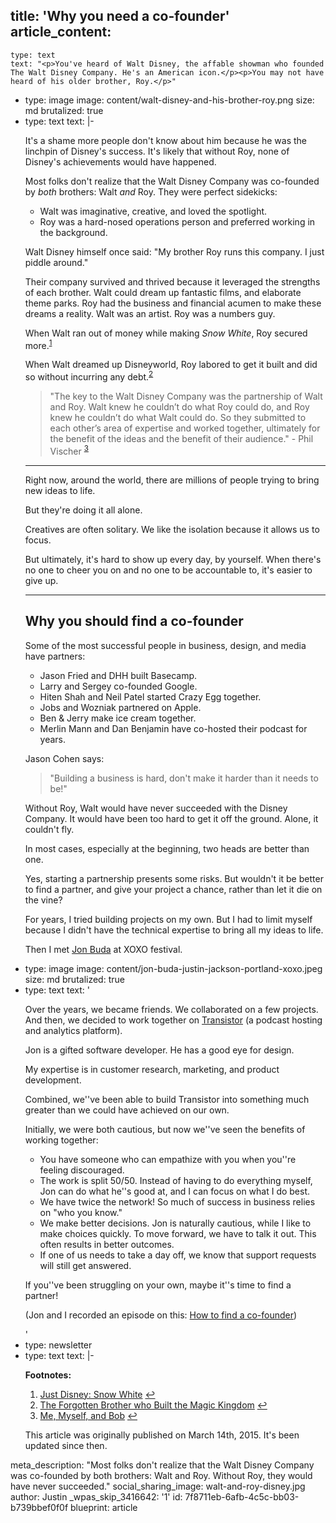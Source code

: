 title: 'Why you need a co-founder'
article_content:
  -
    type: text
    text: "<p>You've heard of Walt Disney, the affable showman who founded The Walt Disney Company. He's an American icon.</p><p>You may not have heard of his older brother, Roy.</p>"
  -
    type: image
    image: content/walt-disney-and-his-brother-roy.png
    size: md
    brutalized: true
  -
    type: text
    text: |-
      <p>It's a shame more people don't know about him because he was the linchpin of Disney's success. It's likely that without Roy, none of Disney's achievements would have happened.</p><p>Most folks don't realize that the Walt Disney Company was co-founded by <em>both</em> brothers: Walt <em>and</em> Roy. They were perfect sidekicks:</p><ul><li>Walt was imaginative, creative, and loved the spotlight.<br></li><li>Roy was a hard-nosed operations person and preferred working in the background.</li></ul><p>Walt Disney himself once said: "My brother Roy runs this company. I just piddle around."</p><p>Their company survived and thrived because it leveraged the strengths of each brother. Walt could dream up fantastic films, and elaborate theme parks. Roy had the business and financial acumen to make these dreams a reality. Walt was an artist. Roy was a numbers guy.</p><p>When Walt ran out of money while making <em>Snow White</em>, Roy secured more.<sup><a href="#fn-1147-2">1</a></sup></p><p>When Walt dreamed up Disneyworld, Roy labored to get it built and did so without incurring any debt.<sup><a href="#fn-1147-1">2</a></sup></p><blockquote><p>
        "The key to the Walt Disney Company was the partnership of Walt and Roy. Walt knew he couldn’t do what Roy could do, and Roy knew he couldn’t do what Walt could do. So they submitted to each other’s area of expertise and worked together, ultimately for the benefit of the ideas and the benefit of their audience." - Phil Vischer <sup><a href="#fn-1147-3">3</a></sup>
      </p></blockquote><hr><p>Right now, around the world, there are millions of people trying to bring new ideas to life.</p><p>But they're doing it all alone.</p><p>Creatives are often solitary. We like the isolation because it allows us to focus.</p><p>But ultimately, it's hard to show up every day, by yourself. When there's no one to cheer you on and no one to be accountable to, it's easier to give up.</p><hr><h2>Why you should find a co-founder</h2><p>Some of the most successful people in business, design, and media have partners:</p><ul><li>Jason Fried and DHH built Basecamp.<br></li><li>Larry and Sergey co-founded Google.<br></li><li>Hiten Shah and Neil Patel started Crazy Egg together.<br></li><li>Jobs and Wozniak partnered on Apple.<br></li><li>Ben &amp; Jerry make ice cream together.<br></li><li>Merlin Mann and Dan Benjamin have co-hosted their podcast for years.<br></li></ul><p>Jason Cohen says:</p><blockquote><p>"Building a business is hard, don't make it harder than it needs to be!"</p></blockquote><p>Without Roy, Walt would have never succeeded with the Disney Company. It would have been too hard to get it off the ground. Alone, it couldn't fly.</p><p>In most cases, especially at the beginning, two heads are better than one.</p><p>Yes, starting a partnership presents some risks. But wouldn't it be better to find a partner, and give your project a chance, rather than let it die on the vine?</p><p>For years, I tried building projects on my own. But I had to limit myself because I didn't have the technical expertise to bring all my ideas to life.</p><p>Then I met <a href="https://jonbuda.com/">Jon Buda</a> at XOXO festival.</p>
  -
    type: image
    image: content/jon-buda-justin-jackson-portland-xoxo.jpeg
    size: md
    brutalized: true
  -
    type: text
    text: '<p>Over the years, we became friends. We collaborated on a few projects. And then, we decided to work together on <a href="https://transistor.fm/?via=justin">Transistor</a>&nbsp;(a podcast hosting and analytics platform).</p><p>Jon is a gifted software developer. He has a good eye for design.</p><p>My expertise is in customer research,&nbsp;marketing, and product development.</p><p>Combined, we''ve been able to build Transistor into something much greater than we could have achieved on our own.</p><p>Initially, we were both cautious, but now we''ve seen the benefits of working together:</p><ul><li>You have someone who can empathize with you when you''re feeling discouraged.<br></li><li>The work is split 50/50. Instead of having to do everything myself, Jon can do what he''s good at, and I can focus on what I do best.</li><li>We have twice the network! So much of success in business relies on "who you know."</li><li>We make better decisions. Jon is naturally cautious, while I like to make choices quickly. To move forward, we have to talk it out. This often results in better outcomes.&nbsp;</li><li>If one of us needs to take a day off, we know that support requests will still get answered.</li></ul><p>If you''ve been struggling on your own, maybe it''s time to find a partner!</p><p>(Jon and I recorded an episode on this: <a href="https://saas.transistor.fm/episodes/finding-a-cofounder-you-want-to-work-with">How to find a co-founder</a>)</p>'
  -
    type: newsletter
  -
    type: text
    text: |-
      <p><b>Footnotes:</b></p><ol><li>
      <a href="http://www.justdisney.com/Features/snow_white/">Just Disney: Snow White</a>&nbsp;<a href="#fnref-1147-2">↩</a>
      </li><li>
      <a href="http://www.mouseplanet.com/9562/The_Forgotten_Brother_Who_Built_a_Magic_Kingdom">The Forgotten Brother who Built the Magic Kingdom</a>&nbsp;<a href="#fnref-1147-1">↩</a>
      </li><li>
      <a href="http://www.cbn.com/spirituallife/churchandministry/Vischer_Excerpt0705.aspx">Me, Myself, and Bob</a>&nbsp;<a href="#fnref-1147-3">↩</a>
      </li></ol><p>This article was originally published on March 14th, 2015. It's been updated since then.</p>
meta_description: "Most folks don't realize that the Walt Disney Company was co-founded by both brothers: Walt and Roy. Without Roy, they would have never succeeded."
social_sharing_image: walt-and-roy-disney.jpg
author: Justin
_wpas_skip_3416642: '1'
id: 7f8711eb-6afb-4c5c-bb03-b739bbef0f0f
blueprint: article
